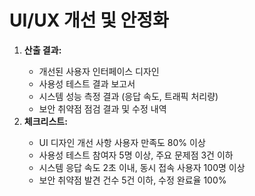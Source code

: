 # UI/UX 개선 및 안정화

<ol>
  <li><strong>산출 결과:</strong></li>
  <ul>
    <li>개선된 사용자 인터페이스 디자인</li>
    <li>사용성 테스트 결과 보고서</li>
    <li>시스템 성능 측정 결과 (응답 속도, 트래픽 처리량)</li>
    <li>보안 취약점 점검 결과 및 수정 내역</li>
  </ul>
  <li><strong>체크리스트:</strong></li>
  <ul>
    <li>UI 디자인 개선 사항 사용자 만족도 80% 이상</li>
    <li>사용성 테스트 참여자 5명 이상, 주요 문제점 3건 이하</li>
    <li>시스템 응답 속도 2초 이내, 동시 접속 사용자 100명 이상</li>
    <li>보안 취약점 발견 건수 5건 이하, 수정 완료율 100%</li>
  </ul>
</ol>